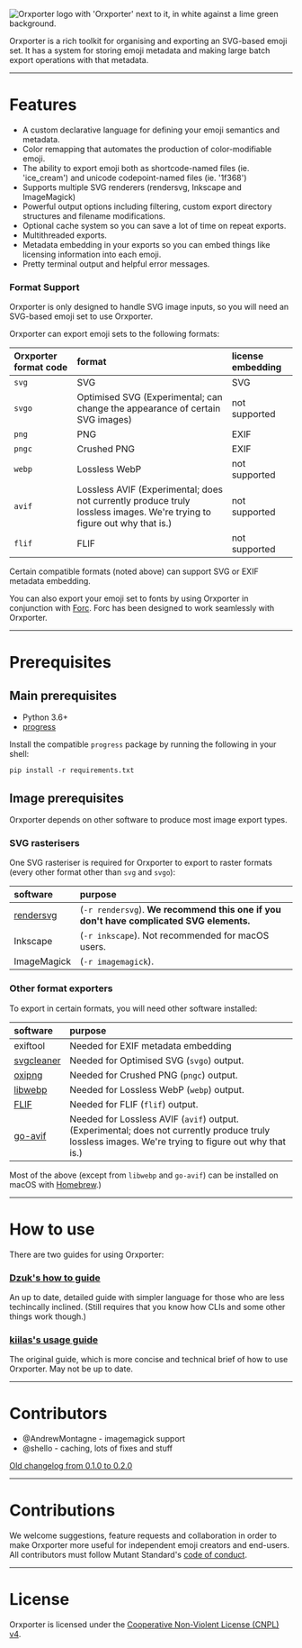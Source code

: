 ![Orxporter logo with 'Orxporter' next to it, in white against a lime green background.](orxporter_logo.png)

Orxporter is a rich toolkit for organising and exporting an SVG-based emoji set.
It has a system for storing emoji metadata and making large batch export operations
with that metadata.

---

# Features

- A custom declarative language for defining your emoji semantics and metadata.
- Color remapping that automates the production of color-modifiable emoji.
- The ability to export emoji both as shortcode-named files (ie. 'ice_cream') and unicode codepoint-named files (ie. '1f368')
- Supports multiple SVG renderers (rendersvg, Inkscape and ImageMagick)
- Powerful output options including filtering, custom export directory structures and filename modifications.
- Optional cache system so you can save a lot of time on repeat exports.
- Multithreaded exports.
- Metadata embedding in your exports so you can embed things like licensing information into each emoji.
- Pretty terminal output and helpful error messages.


### Format Support
Orxporter is only designed to handle SVG image inputs, so you will need an SVG-based emoji set to use Orxporter.

Orxporter can export emoji sets to the following formats:

| Orxporter format code | format | license embedding |
| :--    | :--                                  | :--- |
| `svg`  | SVG                                  | SVG <metadata> |
| `svgo` | Optimised SVG (Experimental; can change the appearance of certain SVG images)         | not supported |
| `png`  | PNG                                  | EXIF |
| `pngc` | Crushed PNG                          | EXIF |
| `webp` | Lossless WebP                        | not supported |
| `avif` | Lossless AVIF (Experimental; does not currently produce truly lossless images. We're trying to figure out why that is.) | not supported |
| `flif` | FLIF                                 | not supported |

Certain compatible formats (noted above) can support SVG or EXIF metadata embedding.

You can also export your emoji set to fonts by using Orxporter in conjunction with [Forc](https://github.com/mutantstandard/forc). Forc has been designed to work seamlessly with Orxporter.



---

# Prerequisites

## Main prerequisites
- Python 3.6+
- [progress](https://github.com/verigak/progress)

Install the compatible `progress` package by running the following in your shell:

`pip install -r requirements.txt`

## Image prerequisites
Orxporter depends on other software to produce most image export types.

### SVG rasterisers
One SVG rasteriser is required for Orxporter to export to raster formats (every other format other than `svg` and `svgo`):

| software | purpose |
| :--    | :-- |
| [rendersvg](https://github.com/RazrFalcon/resvg/tree/master/tools/rendersvg) | (`-r rendersvg`). **We recommend this one if you don't have complicated SVG elements.** |
| Inkscape | (`-r inkscape`). Not recommended for macOS users. |
| ImageMagick  | (`-r imagemagick`). |


### Other format exporters
To export in certain formats, you will need other software installed:

| software | purpose |
| :--    | :-- |
| exiftool | Needed for EXIF metadata embedding |
| [svgcleaner](https://github.com/RazrFalcon/svgcleaner) | Needed for Optimised SVG (`svgo`) output. |
| [oxipng](https://github.com/shssoichiro/oxipng) | Needed for Crushed PNG (`pngc`) output. |
| [libwebp](https://developers.google.com/speed/webp/docs/precompiled) | Needed for Lossless WebP (`webp`) output. |
| [FLIF](https://github.com/FLIF-hub/FLIF) | Needed for FLIF (`flif`) output. |
| [go-avif](https://github.com/Kagami/go-avif) | Needed for Lossless AVIF (`avif`) output. (Experimental; does not currently produce truly lossless images. We're trying to figure out why that is.) |

Most of the above (except from `libwebp` and `go-avif`) can be installed on macOS with [Homebrew](https://brew.sh/).)

---

# How to use

There are two guides for using Orxporter:

### [Dzuk's how to guide](docs/dzuk/howto.md)

An up to date, detailed guide with simpler language for those who are less techincally inclined. (Still requires that you know how CLIs and some other things work though.)

### [kiilas's usage guide](docs/kiilas/usage.md)

The original guide, which is more concise and technical brief of how to use Orxporter. May not be up to date.



---

# Contributors

* @AndrewMontagne - imagemagick support
* @shello - caching, lots of fixes and stuff

[Old changelog from 0.1.0 to 0.2.0](docs/old_changelog.md)


---

# Contributions

We welcome suggestions, feature requests and collaboration in order to make
Orxporter more useful for independent emoji creators and end-users. All contributors must follow
Mutant Standard's [code of conduct](docs/code_of_conduct.md).

---

# License

Orxporter is licensed under the [Cooperative Non-Violent License (CNPL) v4](license.txt).

